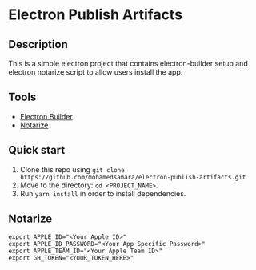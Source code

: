 # Electron Publish Artifacts

## Description

This is a simple electron project that contains electron-builder setup and electron notarize script to allow users install the app.

## Tools

* [Electron Builder](https://www.electron.build)
* [Notarize](https://github.com/electron/notarize)


## Quick start

1.  Clone this repo using `git clone https://github.com/mohamedsamara/electron-publish-artifacts.git`
2.  Move to the directory: `cd <PROJECT_NAME>`.<br />
3.  Run `yarn install` in order to install dependencies.<br />


## Notarize

```
export APPLE_ID="<Your Apple ID>"
export APPLE_ID_PASSWORD="<Your App Specific Password>"
export APPLE_TEAM_ID="<Your Apple Team ID>"
export GH_TOKEN="<YOUR_TOKEN_HERE>"
```

